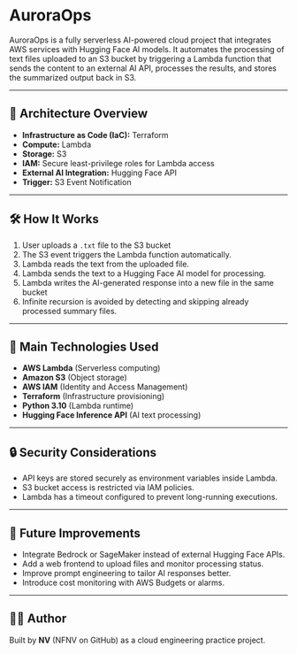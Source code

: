 # AuroraOps

AuroraOps is a fully serverless AI-powered cloud project that integrates AWS services with Hugging Face AI models. It automates the processing of text files uploaded to an S3 bucket by triggering a Lambda function that sends the content to an external AI API, processes the results, and stores the summarized output back in S3.

---

## 🚀 Architecture Overview

- **Infrastructure as Code (IaC):** Terraform
- **Compute:** Lambda
- **Storage:** S3
- **IAM:** Secure least-privilege roles for Lambda access
- **External AI Integration:** Hugging Face API
- **Trigger:** S3 Event Notification

---

## 🛠 How It Works

1. User uploads a `.txt` file to the S3 bucket 
2. The S3 event triggers the Lambda function automatically.
3. Lambda reads the text from the uploaded file.
4. Lambda sends the text to a Hugging Face AI model for processing.
5. Lambda writes the AI-generated response into a new file in the same bucket
6. Infinite recursion is avoided by detecting and skipping already processed summary files.

---

## 🧠 Main Technologies Used

- **AWS Lambda** (Serverless computing)
- **Amazon S3** (Object storage)
- **AWS IAM** (Identity and Access Management)
- **Terraform** (Infrastructure provisioning)
- **Python 3.10** (Lambda runtime)
- **Hugging Face Inference API** (AI text processing)

---

## 🔒 Security Considerations

- API keys are stored securely as environment variables inside Lambda.
- S3 bucket access is restricted via IAM policies.
- Lambda has a timeout configured to prevent long-running executions.

---

## 🌟 Future Improvements

- Integrate Bedrock or SageMaker instead of external Hugging Face APIs.
- Add a web frontend to upload files and monitor processing status.
- Improve prompt engineering to tailor AI responses better.
- Introduce cost monitoring with AWS Budgets or alarms.

---

## 👨‍💻 Author

Built by **NV** (NFNV on GitHub) as a cloud engineering practice project.